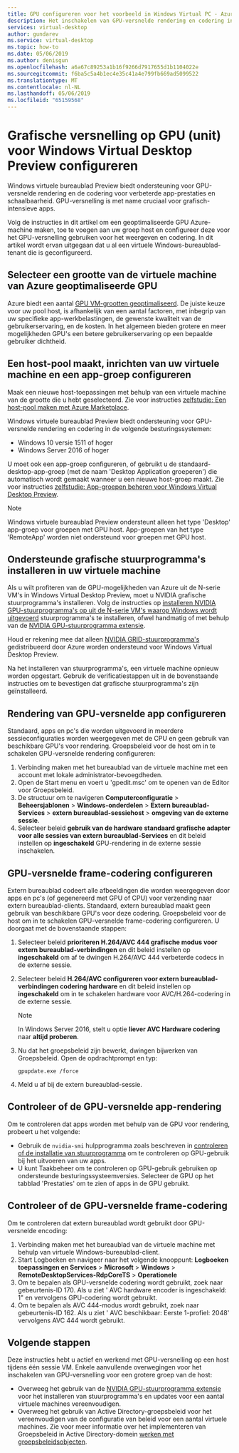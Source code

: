 ```yaml
---
title: GPU configureren voor het voorbeeld in Windows Virtual PC - Azure
description: Het inschakelen van GPU-versnelde rendering en codering in Windows Virtual Desktop Preview.
services: virtual-desktop
author: gundarev
ms.service: virtual-desktop
ms.topic: how-to
ms.date: 05/06/2019
ms.author: denisgun
ms.openlocfilehash: a6a67c89253a1b16f9266d7917655d1b1104022e
ms.sourcegitcommit: f6ba5c5a4b1ec4e35c41a4e799fb669ad5099522
ms.translationtype: MT
ms.contentlocale: nl-NL
ms.lasthandoff: 05/06/2019
ms.locfileid: "65159568"
---
```

# <a name="configure-graphics-processing-unit-gpu-acceleration-for-windows-virtual-desktop-preview"></a>Grafische versnelling op GPU (unit) voor Windows Virtual Desktop Preview configureren

Windows virtuele bureaublad Preview biedt ondersteuning voor GPU-versnelde rendering en de codering voor verbeterde app-prestaties en schaalbaarheid. GPU-versnelling is met name cruciaal voor grafisch-intensieve apps.

Volg de instructies in dit artikel om een geoptimaliseerde GPU Azure-machine maken, toe te voegen aan uw groep host en configureer deze voor het GPU-versnelling gebruiken voor het weergeven en codering. In dit artikel wordt ervan uitgegaan dat u al een virtuele Windows-bureaublad-tenant die is geconfigureerd.

## <a name="select-a-gpu-optimized-azure-virtual-machine-size"></a>Selecteer een grootte van de virtuele machine van Azure geoptimaliseerde GPU

Azure biedt een aantal [GPU VM-grootten geoptimaliseerd](/azure/virtual-machines/windows/sizes-gpu). De juiste keuze voor uw pool host, is afhankelijk van een aantal factoren, met inbegrip van uw specifieke app-werkbelastingen, de gewenste kwaliteit van de gebruikerservaring, en de kosten. In het algemeen bieden grotere en meer mogelijkheden GPU's een betere gebruikerservaring op een bepaalde gebruiker dichtheid.

## <a name="create-a-host-pool-provision-your-virtual-machine-and-configure-an-app-group"></a>Een host-pool maakt, inrichten van uw virtuele machine en een app-groep configureren

Maak een nieuwe host-toepassingen met behulp van een virtuele machine van de grootte die u hebt geselecteerd. Zie voor instructies [zelfstudie: Een host-pool maken met Azure Marketplace](/azure/virtual-desktop/create-host-pools-azure-marketplace).

Windows virtuele bureaublad Preview biedt ondersteuning voor GPU-versnelde rendering en codering in de volgende besturingssystemen:

* Windows 10 versie 1511 of hoger
* Windows Server 2016 of hoger

U moet ook een app-groep configureren, of gebruikt u de standaard-desktop-app-groep (met de naam 'Desktop Application groeperen') die automatisch wordt gemaakt wanneer u een nieuwe host-groep maakt. Zie voor instructies [zelfstudie: App-groepen beheren voor Windows Virtual Desktop Preview](/azure/virtual-desktop/manage-app-groups).

>[!NOTE]
>Windows virtuele bureaublad Preview ondersteunt alleen het type 'Desktop' app-groep voor groepen met GPU host. App-groepen van het type 'RemoteApp' worden niet ondersteund voor groepen met GPU host.

## <a name="install-supported-graphics-drivers-in-your-virtual-machine"></a>Ondersteunde grafische stuurprogramma's installeren in uw virtuele machine

Als u wilt profiteren van de GPU-mogelijkheden van Azure uit de N-serie VM's in Windows Virtual Desktop Preview, moet u NVIDIA grafische stuurprogramma's installeren. Volg de instructies op [installeren NVIDIA GPU-stuurprogramma's op uit de N-serie VM's waarop Windows wordt uitgevoerd](/azure/virtual-machines/windows/n-series-driver-setup) stuurprogramma's te installeren, ofwel handmatig of met behulp van de [NVIDIA GPU-stuurprogramma extensie](/azure/virtual-machines/extensions/hpccompute-gpu-windows).

Houd er rekening mee dat alleen [NVIDIA GRID-stuurprogramma's](/azure/virtual-machines/windows/n-series-driver-setup#nvidia-grid-drivers) gedistribueerd door Azure worden ondersteund voor Windows Virtual Desktop Preview.

Na het installeren van stuurprogramma's, een virtuele machine opnieuw worden opgestart. Gebruik de verificatiestappen uit in de bovenstaande instructies om te bevestigen dat grafische stuurprogramma's zijn geïnstalleerd.

## <a name="configure-gpu-accelerated-app-rendering"></a>Rendering van GPU-versnelde app configureren

Standaard, apps en pc's die worden uitgevoerd in meerdere sessieconfiguraties worden weergegeven met de CPU en geen gebruik van beschikbare GPU's voor rendering. Groepsbeleid voor de host om in te schakelen GPU-versnelde rendering configureren:

1. Verbinding maken met het bureaublad van de virtuele machine met een account met lokale administrator-bevoegdheden.
2. Open de Start menu en voert u 'gpedit.msc' om te openen van de Editor voor Groepsbeleid.
3. De structuur om te navigeren **Computerconfiguratie** > **Beheersjablonen** > **Windows-onderdelen**  >   **Extern bureaublad-Services** > **extern bureaublad-sessiehost** > **omgeving van de externe sessie**.
4. Selecteer beleid **gebruik van de hardware standaard grafische adapter voor alle sessies van extern bureaublad-Services** en dit beleid instellen op **ingeschakeld** GPU-rendering in de externe sessie inschakelen.

## <a name="configure-gpu-accelerated-frame-encoding"></a>GPU-versnelde frame-codering configureren

Extern bureaublad codeert alle afbeeldingen die worden weergegeven door apps en pc's (of gegenereerd met GPU of CPU) voor verzending naar extern bureaublad-clients. Standaard, extern bureaublad maakt geen gebruik van beschikbare GPU's voor deze codering. Groepsbeleid voor de host om in te schakelen GPU-versnelde frame-codering configureren. U doorgaat met de bovenstaande stappen:

1. Selecteer beleid **prioriteren H.264/AVC 444 grafische modus voor extern bureaublad-verbindingen** en dit beleid instellen op **ingeschakeld** om af te dwingen H.264/AVC 444 verbeterde codecs in de externe sessie.
2. Selecteer beleid **H.264/AVC configureren voor extern bureaublad-verbindingen codering hardware** en dit beleid instellen op **ingeschakeld** om in te schakelen hardware voor AVC/H.264-codering in de externe sessie.

    >[!NOTE]
    >In Windows Server 2016, stelt u optie **liever AVC Hardware codering** naar **altijd proberen**.

3. Nu dat het groepsbeleid zijn bewerkt, dwingen bijwerken van Groepsbeleid. Open de opdrachtprompt en typ:

    ```batch
    gpupdate.exe /force
    ```

4. Meld u af bij de extern bureaublad-sessie.

## <a name="verify-gpu-accelerated-app-rendering"></a>Controleer of de GPU-versnelde app-rendering

Om te controleren dat apps worden met behulp van de GPU voor rendering, probeert u het volgende:

* Gebruik de `nvidia-smi` hulpprogramma zoals beschreven in [controleren of de installatie van stuurprogramma](/azure/virtual-machines/windows/n-series-driver-setup#verify-driver-installation) om te controleren op GPU-gebruik bij het uitvoeren van uw apps.
* U kunt Taakbeheer om te controleren op GPU-gebruik gebruiken op ondersteunde besturingssysteemversies. Selecteer de GPU op het tabblad 'Prestaties' om te zien of apps in de GPU gebruikt.

## <a name="verify-gpu-accelerated-frame-encoding"></a>Controleer of de GPU-versnelde frame-codering

Om te controleren dat extern bureaublad wordt gebruikt door GPU-versnelde encoding:

1. Verbinding maken met het bureaublad van de virtuele machine met behulp van virtuele Windows-bureaublad-client.
2. Start Logboeken en navigeer naar het volgende knooppunt: **Logboeken toepassingen en Services** > **Microsoft** > **Windows** > **RemoteDesktopServices-RdpCoreTS**  >  **Operationele**
3. Om te bepalen als GPU-versnelde codering wordt gebruikt, zoek naar gebeurtenis-ID 170. Als u ziet ' AVC hardware encoder is ingeschakeld: 1" en vervolgens GPU-codering wordt gebruikt.
4. Om te bepalen als AVC 444-modus wordt gebruikt, zoek naar gebeurtenis-ID 162. Als u ziet ' AVC beschikbaar: Eerste 1-profiel: 2048' vervolgens AVC 444 wordt gebruikt.

## <a name="next-steps"></a>Volgende stappen

Deze instructies hebt u actief en werkend met GPU-versnelling op een host tijdens één sessie VM. Enkele aanvullende overwegingen voor het inschakelen van GPU-versnelling voor een grotere groep van de host:

* Overweeg het gebruik van de [NVIDIA GPU-stuurprogramma extensie](/azure/virtual-machines/extensions/hpccompute-gpu-windows) voor het installeren van stuurprogramma's en updates voor een aantal virtuele machines vereenvoudigen.
* Overweeg het gebruik van Active Directory-groepsbeleid voor het vereenvoudigen van de configuratie van beleid voor een aantal virtuele machines. Zie voor meer informatie over het implementeren van Groepsbeleid in Active Directory-domein [werken met groepsbeleidsobjecten](https://go.microsoft.com/fwlink/p/?LinkId=620889).
